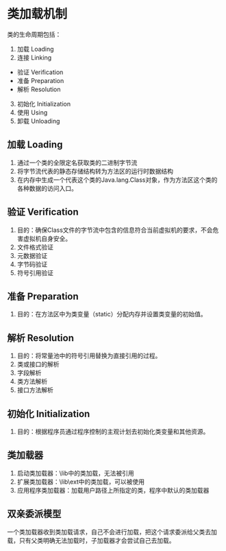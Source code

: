 # 类加载机制

类的生命周期包括：
1. 加载 Loading
2. 连接 Linking
  - 验证 Verification
  - 准备 Preparation
  - 解析 Resolution
3. 初始化 Initialization
4. 使用 Using
5. 卸载 Unloading

## 加载 Loading
1. 通过一个类的全限定名获取类的二进制字节流
2. 将字节流代表的静态存储结构转为方法区的运行时数据结构
3. 在内存中生成一个代表这个类的Java.lang.Class对象，作为方法区这个类的各种数据的访问入口。

## 验证 Verification
1. 目的：确保Class文件的字节流中包含的信息符合当前虚拟机的要求，不会危害虚拟机自身安全。
2. 文件格式验证
3. 元数据验证
4. 字节码验证
5. 符号引用验证

## 准备 Preparation
1. 目的：在方法区中为类变量（static）分配内存并设置类变量的初始值。

## 解析 Resolution
1. 目的：将常量池中的符号引用替换为直接引用的过程。
2. 类或接口的解析
3. 字段解析
4. 类方法解析
5. 接口方法解析

## 初始化 Initialization
1. 目的：根据程序员通过程序控制的主观计划去初始化类变量和其他资源。

## 类加载器
 
 1. 启动类加载器：\lib中的类加载，无法被引用
 2. 扩展类加载器：\lib\ext中的类加载，可以被使用
 3. 应用程序类加载器：加载用户路径上所指定的类，程序中默认的类加载器

 ## 双亲委派模型

 一个类加载器收到类加载请求，自己不会进行加载，把这个请求委派给父类去加载，只有父类明确无法加载时，子加载器才会尝试自己去加载。

 

